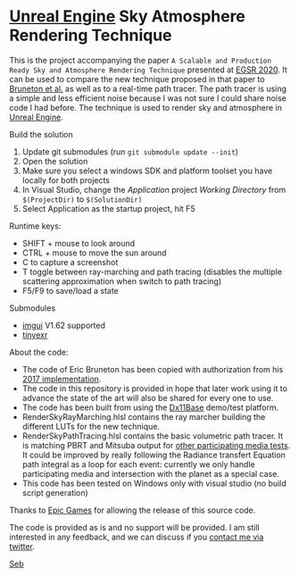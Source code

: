 # [Unreal Engine](https://www.unrealengine.com) Sky Atmosphere Rendering Technique

This is the project accompanying the paper `A Scalable and Production Ready Sky and Atmosphere Rendering Technique` presented at [EGSR 2020](https://egsr2020.london/program/).
It can be used to compare the new technique proposed in that paper to [Bruneton et al.](https://github.com/ebruneton/precomputed_atmospheric_scattering) as well as to a real-time path tracer.
The path tracer is using a simple and less efficient noise because I was not sure I could share noise code I had before.
The technique is used to render sky and atmosphere in [Unreal Engine](https://www.unrealengine.com).

Build the solution
1. Update git submodules (run `git submodule update --init`)
2. Open the solution 
3. Make sure you select a windows SDK and platform toolset you have locally for both projects
4. In Visual Studio, change the _Application_ project _Working Directory_ from `$(ProjectDir)` to `$(SolutionDir)`
5. Select Application as the startup project, hit F5

Runtime keys:
- SHIFT + mouse to look around
- CTRL  + mouse to move the sun around
- C to capture a screenshot
- T toggle between ray-marching and path tracing (disables the multiple scattering approximation when switch to path tracing)
- F5/F9 to save/load a state

Submodules
* [imgui](https://github.com/ocornut/imgui) V1.62 supported
* [tinyexr](https://github.com/syoyo/tinyexr)

About the code:
* The code of Eric Bruneton has been copied with authorization from his [2017 implementation](https://ebruneton.github.io/precomputed_atmospheric_scattering/).
* The code in this repository is provided in hope that later work using it to advance the state of the art will also be shared for every one to use.
* The code has been built from using the [Dx11Base](https://github.com/sebh/Dx11Base) demo/test platform.
* RenderSkyRayMarching.hlsl contains the ray marcher building the different LUTs for the new technique.
* RenderSkyPathTracing.hlsl contains the basic volumetric path tracer. It is matching PBRT and Mitsuba output for [other participating media tests](https://twitter.com/SebHillaire/status/1076144032961757185). It could be improved by really following the Radiance transfert Equation path integral as a loop for each event: currently we only handle participating media and intersection with the planet as a special case.
* This code has been tested on Windows only with visual studio (no build script generation)

Thanks to [Epic Games](https://www.epicgames.com) for allowing the release of this source code.

The code is provided as is and no support will be provided. 
I am still interested in any feedback, and we can discuss if you [contact me via twitter](https://twitter.com/SebHillaire).

[Seb](https://sebh.github.io/)
